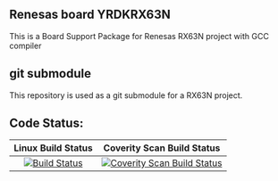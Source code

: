## Renesas board YRDKRX63N ##
This is a Board Support Package for Renesas RX63N project with GCC compiler

## git submodule ##
This repository is used as a git submodule for a RX63N project.


## Code Status: ##
|Linux Build Status|Coverity Scan Build Status|
|:--:|:--:|
|[![Build Status](https://travis-ci.org/GerryFerdinandus/Renesas-RX-Board-Support-Package-for-YRDKRX63N.svg?branch=master)](https://travis-ci.org/GerryFerdinandus/Renesas-RX-Board-Support-Package-for-YRDKRX63N)|[![Coverity Scan Build Status](https://scan.coverity.com/projects/10827/badge.svg)](https://scan.coverity.com/projects/gerryferdinandus-renesas-rx-board-support-package-for-yrdkrx63n)|
